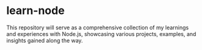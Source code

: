 # learn-node
This repository will serve as a comprehensive collection of my learnings and experiences with Node.js, showcasing various projects, examples, and insights gained along the way.
